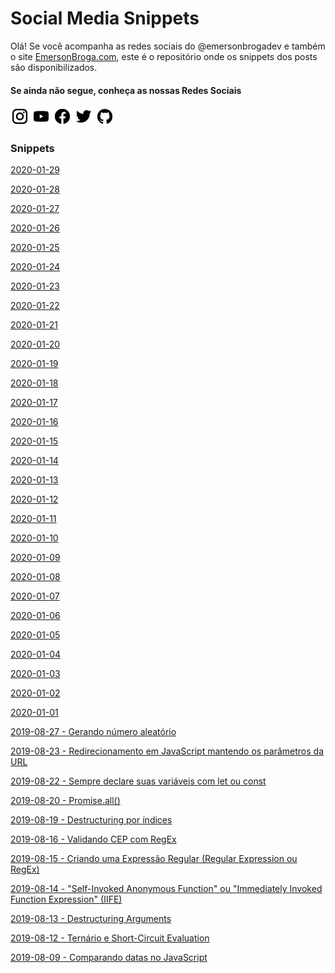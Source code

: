 # Social Media Snippets

Olá! Se você acompanha as redes sociais do @emersonbrogadev e também o site [EmersonBroga.com](https://emersonbroga.com/), este é o repositório onde os snippets dos posts são disponibilizados.

#### Se ainda não segue, conheça as nossas Redes Sociais

[![instagram.com/emersonbrogadev](https://github.com/emersonbroga/social-media-snippets/blob/master/static/instagram.png?raw=true)](https://www.instagram.com/emersonbrogadev/)
[![youtube.com/c/emersonbrogadev](https://github.com/emersonbroga/social-media-snippets/blob/master/static/youtube.png?raw=true)](https://www.youtube.com/c/emersonbroga/)
[![facebook.com/emersonbrogadev](https://github.com/emersonbroga/social-media-snippets/blob/master/static/facebook.png?raw=true)](https://www.facebook.com/emersonbrogadev/)
[![twitter.com/emersonbrogadev](https://github.com/emersonbroga/social-media-snippets/blob/master/static/twitter.png?raw=true)](https://www.twitter.com/emersonbrogadev/)
[![github.com/emersonbroga](https://github.com/emersonbroga/social-media-snippets/blob/master/static/github.png?raw=true)](https://www.github.com/emersonbroga/)

### Snippets

[2020-01-29](https://github.com/emersonbroga/social-media-snippets/blob/master/content/2020-01-29/README.md)

[2020-01-28](https://github.com/emersonbroga/social-media-snippets/blob/master/content/2020-01-28/README.md)

[2020-01-27](https://github.com/emersonbroga/social-media-snippets/blob/master/content/2020-01-27/README.md)

[2020-01-26](https://github.com/emersonbroga/social-media-snippets/blob/master/content/2020-01-26/README.md)

[2020-01-25](https://github.com/emersonbroga/social-media-snippets/blob/master/content/2020-01-25/README.md)

[2020-01-24](https://github.com/emersonbroga/social-media-snippets/blob/master/content/2020-01-24/README.md)

[2020-01-23](https://github.com/emersonbroga/social-media-snippets/blob/master/content/2020-01-23/README.md)

[2020-01-22](https://github.com/emersonbroga/social-media-snippets/blob/master/content/2020-01-22/README.md)

[2020-01-21](https://github.com/emersonbroga/social-media-snippets/blob/master/content/2020-01-21/README.md)

[2020-01-20](https://github.com/emersonbroga/social-media-snippets/blob/master/content/2020-01-20/README.md)

[2020-01-19](https://github.com/emersonbroga/social-media-snippets/blob/master/content/2020-01-19/README.md)

[2020-01-18](https://github.com/emersonbroga/social-media-snippets/blob/master/content/2020-01-18/README.md)

[2020-01-17](https://github.com/emersonbroga/social-media-snippets/blob/master/content/2020-01-17/README.md)

[2020-01-16](https://github.com/emersonbroga/social-media-snippets/blob/master/content/2020-01-16/README.md)

[2020-01-15](https://github.com/emersonbroga/social-media-snippets/blob/master/content/2020-01-15/README.md)

[2020-01-14](https://github.com/emersonbroga/social-media-snippets/blob/master/content/2020-01-14/README.md)

[2020-01-13](https://github.com/emersonbroga/social-media-snippets/blob/master/content/2020-01-13/README.md)

[2020-01-12](https://github.com/emersonbroga/social-media-snippets/blob/master/content/2020-01-12/README.md)

[2020-01-11](https://github.com/emersonbroga/social-media-snippets/blob/master/content/2020-01-11/README.md)

[2020-01-10](https://github.com/emersonbroga/social-media-snippets/blob/master/content/2020-01-10/README.md)

[2020-01-09](https://github.com/emersonbroga/social-media-snippets/blob/master/content/2020-01-09/README.md)

[2020-01-08](https://github.com/emersonbroga/social-media-snippets/blob/master/content/2020-01-08/README.md)

[2020-01-07](https://github.com/emersonbroga/social-media-snippets/blob/master/content/2020-01-07/README.md)

[2020-01-06](https://github.com/emersonbroga/social-media-snippets/blob/master/content/2020-01-06/README.md)

[2020-01-05](https://github.com/emersonbroga/social-media-snippets/blob/master/content/2020-01-05/README.md)

[2020-01-04](https://github.com/emersonbroga/social-media-snippets/blob/master/content/2020-01-04/README.md)

[2020-01-03](https://github.com/emersonbroga/social-media-snippets/blob/master/content/2020-01-03/README.md)

[2020-01-02](https://github.com/emersonbroga/social-media-snippets/blob/master/content/2020-01-02/README.md)

[2020-01-01](https://github.com/emersonbroga/social-media-snippets/blob/master/content/2020-01-01/README.md)

[2019-08-27 - Gerando número aleatório](https://github.com/emersonbroga/social-media-snippets/blob/master/content/2019-08-27-random-int/README.md)

[2019-08-23 - Redirecionamento em JavaScript mantendo os parâmetros da URL](https://github.com/emersonbroga/social-media-snippets/blob/master/content/2019-08-23-javascript-redirect-keeping-the-url-params/README.md)

[2019-08-22 - Sempre declare suas variáveis com let ou const](https://github.com/emersonbroga/social-media-snippets/blob/master/content/2019-08-22-always-declare-variables-with-let-or-const/README.md)

[2019-08-20 - Promise.all()](https://github.com/emersonbroga/social-media-snippets/blob/master/content/2019-08-20-promise-all/README.md)

[2019-08-19 - Destructuring por índices](https://github.com/emersonbroga/social-media-snippets/blob/master/content/2019-08-19-destructuring-by-indexes/README.md)

[2019-08-16 - Validando CEP com RegEx](https://github.com/emersonbroga/social-media-snippets/blob/master/content/2019-08-16-validating-br-zip-with-regex/README.md)

[2019-08-15 - Criando uma Expressão Regular (Regular Expression ou RegEx)](https://github.com/emersonbroga/social-media-snippets/blob/master/content/2019-08-15-creating-regex/README.md)

[2019-08-14 - "Self-Invoked Anonymous Function" ou "Immediately Invoked Function Expression" (IIFE)](https://github.com/emersonbroga/social-media-snippets/blob/master/content/2019-08-14-self-invoked-anonymous-function/README.md)

[2019-08-13 - Destructuring Arguments](https://github.com/emersonbroga/social-media-snippets/blob/master/content/2019-08-13-destructuring-arguments/README.md)

[2019-08-12 - Ternário e Short-Circuit Evaluation](https://github.com/emersonbroga/social-media-snippets/blob/master/content/2019-08-12-ternary-and-short-circuit-evaluation/README.md)

[2019-08-09 - Comparando datas no JavaScript](https://github.com/emersonbroga/social-media-snippets/blob/master/content/2019-08-09-comparing-dates/README.md)
